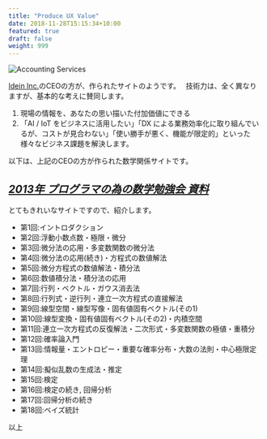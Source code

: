 ```yaml
---
title: "Produce UX Value"
date: 2018-11-28T15:15:34+10:00
featured: true
draft: false
weight: 999
---
```

![Accounting Services](/images/post/math.png)

[Idein Inc.](https://idein.jp/ja/)のCEOの方が、作られたサイトのようです。　
技術力は、全く異なりますが、基本的な考えに賛同します。

1. 現場の情報を、あなたの思い描いた付加価値にできる
2. 「AI / IoT をビジネスに活用したい」「DX による業務効率化に取り組んでいるが、コストが見合わない」「使い勝手が悪く、機能が限定的」といった様々なビジネス課題を解決します。

以下は、上記のCEOの方が作られた数学関係サイトです。  
## *[2013年 プログラマの為の数学勉強会 資料](https://nineties.github.io/math-seminar/)*
とてもきれいなサイトですので、紹介します。

- 第1回:イントロダクション
- 第2回:浮動小数点数・極限・微分
- 第3回:微分法の応用・多変数関数の微分法
- 第4回:微分法の応用(続き)・方程式の数値解法
- 第5回:微分方程式の数値解法・積分法
- 第6回:数値積分法・積分法の応用
- 第7回:行列・ベクトル・ガウス消去法
- 第8回:行列式・逆行列・連立一次方程式の直接解法
- 第9回:線型空間・線型写像・固有値固有ベクトル(その1)
- 第10回:線型変換・固有値固有ベクトル(その2)・内積空間
- 第11回:連立一次方程式の反復解法・二次形式・多変数関数の極値・重積分
- 第12回:確率論入門
- 第13回:情報量・エントロピー・重要な確率分布・大数の法則・中心極限定理
- 第14回:擬似乱数の生成法・推定
- 第15回:検定
- 第16回:検定の続き, 回帰分析
- 第17回:回帰分析の続き
- 第18回:ベイズ統計

以上
